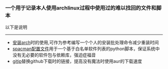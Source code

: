 ### 一个用于记录本人使用archlinux过程中使用过的难以找回的文件和脚本
以下是说明
***
- [安装arch](./thinkpade480_archinstall)时的使用,可作为参考编写一个个人的安装批处理命令减少重装时间
- [spacman配置文件](./spacman)用于一个基于白名单软件列表的python脚本，保证系统中没有无必要的软件包与依赖库，强迫症福音
- [gitip](./gitip)替换github下载时的链接，提高没有魔法时使用aur的下载速度
